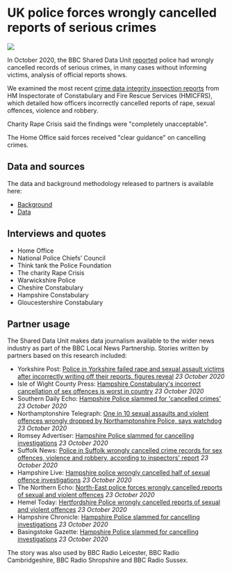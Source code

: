 # UK police forces wrongly cancelled reports of serious crimes

![](https://ichef.bbci.co.uk/news/800/cpsprodpb/1815D/production/_114935689_so_cancelled_bars_reith-nc.png)

In October 2020, the BBC Shared Data Unit [reported](https://www.bbc.co.uk/news/uk-54449321) police had wrongly cancelled records of serious crimes, in many cases without informing victims, analysis of official reports shows.

We examined the most recent [crime data integrity inspection reports](https://www.justiceinspectorates.gov.uk/hmicfrs/our-work/article/crime-data-integrity/reports-rolling-programme-crime-data-integrity/) from HM Inspectorate of Constabulary and Fire Rescue Services (HMICFRS), which detailed how officers incorrectly cancelled reports of rape, sexual offences, violence and robbery.

Charity Rape Crisis said the findings were "completely unacceptable".

The Home Office said forces received "clear guidance" on cancelling crimes.

## Data and sources

The data and background methodology released to partners is available here:
* [Background](https://docs.google.com/document/d/1nFlzYHNovmptAyWQPqErXkrfMT8wGMhWu96LGOftIdg/edit)
* [Data](https://docs.google.com/spreadsheets/d/14DxZczfkXplyEuE7wMpQPnlzWCY2dZSRIy9UjNilYIs/edit#gid=1842834175)

## Interviews and quotes

* Home Office
* National Police Chiefs’ Council
* Think tank the Police Foundation
* The charity Rape Crisis
* Warwickshire Police
* Cheshire Constabulary
* Hampshire Constabulary
* Gloucestershire Constabulary

## Partner usage

The Shared Data Unit makes data journalism available to the wider news industry as part of the BBC Local News Partnership.
Stories written by partners based on this research included:

* Yorkshire Post: [Police in Yorkshire failed rape and sexual assault victims after incorrectly writing off their reports, figures reveal](https://www.yorkshirepost.co.uk/news/crime/police-yorkshire-failed-rape-and-sexual-assault-victims-after-incorrectly-writing-their-reports-figures-reveal-3012175) *23 October 2020*
* Isle of Wight County Press: [Hampshire Constabulary's incorrect cancellation of sex offences is worst in country](https://www.countypress.co.uk/news/18815628.hampshire-constabularys-incorrect-cancellation-sex-offences-worst-country/) *23 October 2020*
* Southern Daily Echo: [Hampshire Police slammed for 'cancelled crimes'](https://www.dailyecho.co.uk/news/18816525.hampshire-police-slammed-cancelling-investigations/) *23 October 2020*
* Northamptonshire Telegraph: [One in 10 sexual assaults and violent offences wrongly dropped by Northamptonshire Police, says watchdog](https://www.northantstelegraph.co.uk/news/crime/one-10-sexual-assaults-and-violent-offences-wrongly-dropped-northamptonshire-police-says-watchdog-3012317) *23 October 2020*
* Romsey Advertiser: [Hampshire Police slammed for cancelling investigations](https://www.romseyadvertiser.co.uk/news/18817041.hampshire-police-slammed-cancelling-investigations/) *23 October 2020*
* Suffolk News: [Police in Suffolk wrongly cancelled crime records for sex offences, violence and robbery, according to inspectors' report](https://www.suffolknews.co.uk/ipswich/news/accuracy-of-crime-recording-in-suffolk-requires-improvement-latest-report-says-9127433/) *23 October 2020*
* Hampshire Live: [Hampshire police wrongly cancelled half of sexual offence investigations](https://www.hampshirelive.news/news/hampshire-news/hampshire-police-cancelled-sexual-offences-4634100) *23 October 2020*
* The Northern Echo: [North-East police forces wrongly cancelled reports of sexual and violent offences](https://www.thenorthernecho.co.uk/news/18817816.north-east-police-forces-wrongly-cancelled-reports-sexual-violent-offences/) *23 October 2020*
* Hemel Today: [Hertfordshire Police wrongly cancelled reports of sexual and violent offences](https://www.hemeltoday.co.uk/news/people/hertfordshire-police-wrongly-cancelled-reports-sexual-and-violent-offences-3013497) *23 October 2020*
* Hampshire Chronicle: [Hampshire Police slammed for cancelling investigations](https://www.hampshirechronicle.co.uk/news/18816766.hampshire-police-slammed-cancelling-investigations/) *23 October 2020*
* Basingstoke Gazette: [Hampshire Police slammed for cancelling investigations](https://www.basingstokegazette.co.uk/news/18817089.hampshire-police-slammed-cancelling-investigations/) *23 October 2020*

The story was also used by BBC Radio Leicester, BBC Radio Cambridgeshire, BBC Radio Shropshire and BBC Radio Sussex.
